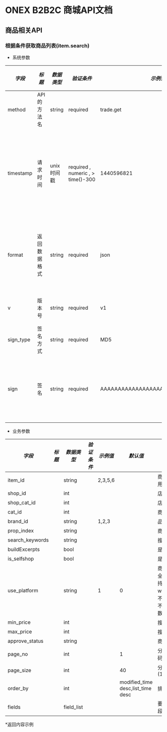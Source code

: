 # ONEX B2B2C 商城API文档

## 商品相关API

### 根据条件获取商品列表(item.search)

* 系统参数

| *字段* | *标题* | *数据类型* | *验证条件* | *示例值* | *默认值* | *详细说明* |
| ------------- | ------------- | ------------- | ------------- | ------------- | ------------- | ------------- |
| method | API的方法名 | string | required | trade.get | null | 标识请求的是哪个API |
| timestamp | 请求时间 | unix时间戳 | required , numeric , > time()-300 | 1440596821 | null | 标识API请求的发起时间，如果超时300秒则拒绝请求 |
| format | 返回数据格式 | string | required | json | json | 返回数据是json格式的，目前只支持json |
| v | 版本号 | string | required | v1 | null | 标识该接口的版本 |
| sign_type | 签名方式 | string | required | MD5 | null | 标识签名算法 |
| sign | 签名 | string | required | AAAAAAAAAAAAAAAAAAAAAAAAAAAAAAAAA | null | 数据签名，32位长度16进制数字 |


* 业务参数

| *字段* | *标题* | *数据类型* | *验证条件* | *示例值* | *默认值* | *详细说明* |
| ------------- | ------------- | ------------- | ------------- | ------------- | ------------- | ------------- |
| item_id |  | string |  | 2,3,5,6 |  | 商品id，多个id用，隔开 |
| shop_id |  | int |  |  |  | 店铺id |
| shop_cat_id |  | int |  |  |  | 店铺自有类目id |
| cat_id |  | int |  |  |  | 商城类目id |
| brand_id |  | string |  | 1,2,3 |  | 品牌ID |
| prop_index |  | string |  |  |  | 商品自然属性 |
| search_keywords |  | string |  |  |  | 搜索商品关键字 |
| buildExcerpts |  | bool |  |  |  | 是否关键字高亮 |
| is_selfshop |  | bool |  |  |  | 是否是自营 |
| use_platform |  | string |  | 1 | 0 | 商品使用平台(0=全部支持,1=仅支持pc端,2=仅支持wap端)如果查询不限制平台，则不需要传入该参数 |
| min_price |  | int |  |  |  | 搜索最小价格 |
| max_price |  | int |  |  |  | 搜索最大价格 |
| approve_status |  | string |  |  |  | 商品上架状态 |
| page_no |  | int |  |  | 1 | 分页当前页码,1<=no<=499 |
| page_size |  | int |  |  | 40 | 分页每页条数(1<=size<=200) |
| order_by |  | int |  |  | modified_time desc,list_time desc | 排序方式 |
| fields |  | field_list |  |  |  | 要获取的商品字段集 |


*返回内容示例

```



```

